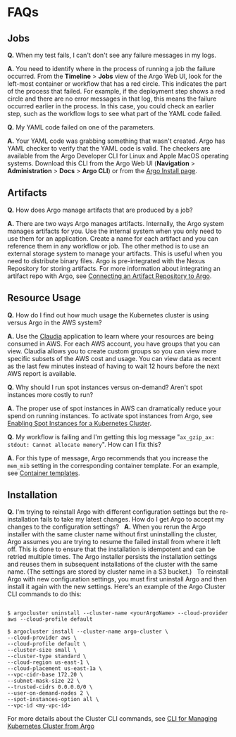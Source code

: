 # FAQs

## Jobs

**Q.** When my test fails, I can't don't see any failure messages in my logs.

**A.** You need to identify where in the process of running a job the failure occurred. From the **Timeline** > **Jobs** view of the Argo Web UI, look for the left-most container or workflow that has a red circle. This indicates the part of the process that failed. For example, if the deployment step shows a red circle and there are no error messages in that log, this means the failure occurred earlier in the process. In this case, you could check an earlier step, such as the workflow logs to see what part of the YAML code failed.

**Q.** My YAML code failed on one of the parameters.

**A.** Your YAML code was grabbing something that wasn't created. Argo has YAML checker to verify that the YAML code is valid. The checkers are available from the Argo Developer CLI for Linux and Apple MacOS operating systems. Download this CLI from the Argo Web UI (**Navigation** > **Administration** > **Docs** > **Argo CLI**) or from the [Argo Install page](https://argoproj.github.io/argo-site/get-started/installation).

<!--10-9-17 cy per MK  Content from using_the_yaml_dsl.md file that was removed because developers are assumed to know this already)
To access all of the YAML files that the tutorials use for running on Argo, check.

IMPORTANT: There are two things to remember about the YAML templates:
1.  The names of the YAML templates are case-sensitive. If you are running a job from the Argo command line (CLI), please check that the name of the workflow template in the command-line matches exactly the name of the template itself.
2. If the name of the YAML template contains a space, you must enclose the name in ASCII double quotes (for example, "MLB app").
-->
## Artifacts

**Q.** How does Argo manage artifacts that are produced by a job?

**A.** There are two ways Argo manages artifacts. Internally, the Argo system manages artifacts for you. Use the internal system when you only need to use them for an application. Create a name for each artifact and you can reference them in any workflow or job. The other method is to use an external storage system to manage your artifacts. This is useful when you need to distribute binary files. Argo is pre-integrated with the Nexus Repository for storing artifacts. For more information about integrating an artifact repo with Argo, see [Connecting an Artifact Repository to Argo](/../user_guide/configapplatixcluster/connectartifactrepo.md).

## Resource Usage

**Q.** How do I find out how much usage the Kubernetes cluster is using versus Argo in the AWS system?

**A.** Use the [Claudia](https://applatix.com/claudia/) application to learn where your resources are being consumed in AWS. For each AWS account, you have groups that you can view. Claudia allows you to create custom groups so you can view more specific subsets of the AWS cost and usage. You can view data as recent as the last few minutes instead of having to wait 12 hours before the next AWS report is available.

**Q.** Why should I run spot instances versus on-demand? Aren't spot instances more costly to run?

**A.** The proper use of spot instances in AWS can dramatically reduce your spend on running instances. To activate spot instances from Argo, see
[Enabling Spot Instances for a Kubernetes Cluster](/../user_guide/configapplatixcluster/managesystemsettings.md#enable-spot-instances).

**Q.** My workflow is failing and I'm getting this log message "`ax_gzip_ax: stdout: Cannot allocate memory`". How can I fix this?

**A.** For this type of message, Argo recommends that you increase the `mem_mib` setting in the corresponding container template. For an example, see [Container templates](/../yaml/container_templates.md).

## Installation

**Q.** I'm trying to reinstall Argo with different configuration settings but the re-installation fails to take my latest changes. How do I get Argo to accept my changes to the configuration settings?
 
**A.** When you rerun the Argo installer with the same cluster name without first uninstalling the cluster, Argo assumes you are trying to resume the failed install from where it left off. This is done to ensure that the installation is idempotent and can be retried multiple times. The Argo installer persists the installation settings and reuses them in subsequent installations of the cluster with the same name. (The settings are stored by cluster name in a S3 bucket.)
 
To reinstall Argo with new configuration settings, you must first uninstall Argo and then install it again with the new settings. Here's an example of the Argo Cluster CLI commands to do this:
 
```

$ argocluster uninstall --cluster-name <yourArgoName> --cloud-provider aws --cloud-profile default
 
$ argocluster install --cluster-name argo-cluster \
--cloud-provider aws \
--cloud-profile default \
--cluster-size small \
--cluster-type standard \
--cloud-region us-east-1 \
--cloud-placement us-east-1a \
--vpc-cidr-base 172.20 \
--subnet-mask-size 22 \
--trusted-cidrs 0.0.0.0/0 \
--user-on-demand-nodes 2 \
--spot-instances-option all \
--vpc-id <my-vpc-id>

```

For more details about the Cluster CLI commands, see [CLI for Managing Kubernetes Cluster from Argo](/../cli_reference.md)
